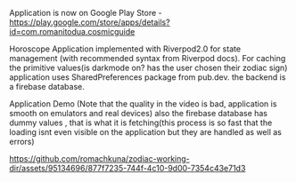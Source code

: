 Application is now on Google Play Store - https://play.google.com/store/apps/details?id=com.romanitodua.cosmicguide

Horoscope Application implemented with Riverpod2.0 for state management (with recommended syntax from Riverpod docs). For caching the primitive values(is darkmode on? has the user chosen their zodiac sign) application uses SharedPreferences package from pub.dev. the backend is a firebase database.

Application Demo (Note that the quality in the video is bad, application is smooth on emulators and real devices)
also the firebase database has dummy values , that is what it is fetching(this process is so fast that the loading isnt even visible on the application but they are handled as well as errors)

https://github.com/romachkuna/zodiac-working-dir/assets/95134696/877f7235-744f-4c10-9d00-7354c43e71d3


